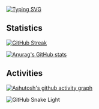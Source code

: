 [![Typing SVG](https://readme-typing-svg.herokuapp.com?font=trajan+pro&pause=1000&color=000000&center=true&vCenter=true&width=435&lines=%23+Stay+Determined+Stay+Focused)](https://git.io/typing-svg)

## Statistics

[![GitHub Streak](http://github-readme-streak-stats.herokuapp.com?user=lvcc2018&fire=002FA7&ring=4776EC&sideNums=002FA7&currStreakNum=002FA7&currStreakLabel=002FA7)](https://git.io/streak-stats)

[![Anurag's GitHub stats](https://github-readme-stats.vercel.app/api?username=lvcc2018&count_private=true&show_icons=true)](https://github.com/anuraghazra/github-readme-stats)

## Activities

[![Ashutosh's github activity graph](https://activity-graph.herokuapp.com/graph?username=Ashutosh00710&theme=minimal)](https://github.com/ashutosh00710/github-readme-activity-graph)

![GitHub Snake Light](dist/github-contribution-grid-snake.svg)